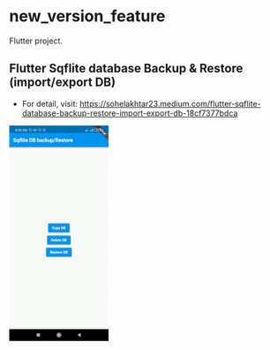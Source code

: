 # new_version_feature

Flutter project.

## Flutter Sqflite database Backup & Restore (import/export DB)
- For detail, visit: https://sohelakhtar23.medium.com/flutter-sqflite-database-backup-restore-import-export-db-18cf7377bdca

![image](https://github.com/sohelakhtar23/Images/blob/main/new_version_feature%20in%20flutter.gif)



